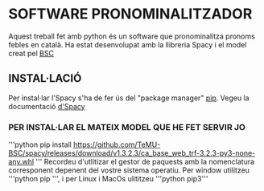 # SOFTWARE PRONOMINALITZADOR

Aquest treball fet amb python és un software que pronominalitza pronoms febles en català.
Ha estat desenvolupat amb la llibreria Spacy i el model creat pel [BSC](https://github.com/TeMU-BSC/spacy)

## INSTAL·LACIÓ

Per instal·lar l'Spacy s'ha de fer ús del "package manager" [pip](https://pip.pypa.io/en/stable/).
Vegeu la documentació [d'Spacy](https://spacy.io/usage)

### PER INSTAL·LAR EL MATEIX MODEL QUE HE FET SERVIR JO
'''python
pip install https://github.com/TeMU-BSC/spacy/releases/download/v1.3.2.3/ca_base_web_trf-3.2.3-py3-none-any.whl
'''
Recordeu d'utlitizar el gestor de paquests amb la nomenclatura corresponent
depenent del vostre sistema operatiu. Per window utilitzeu '''python pip ''', i per Linux i MacOs ulititzeu '''python pip3'''
